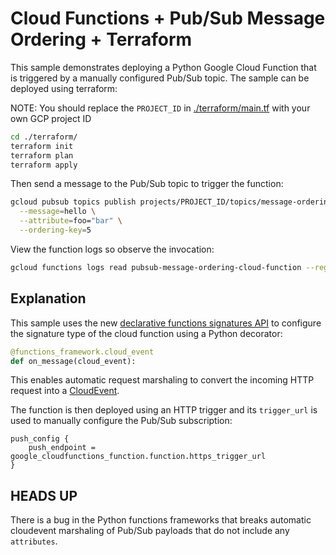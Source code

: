 # Cloud Functions + Pub/Sub Message Ordering + Terraform

This sample demonstrates deploying a Python Google Cloud Function that is triggered by a manually configured Pub/Sub topic. The sample can be deployed using terraform:

NOTE: You should replace the `PROJECT_ID` in [./terraform/main.tf](./terraform/main.tf) with your own GCP project ID

```bash
cd ./terraform/
terraform init
terraform plan
terraform apply
```

Then send a message to the Pub/Sub topic to trigger the function:

```bash
gcloud pubsub topics publish projects/PROJECT_ID/topics/message-ordering-topic \
  --message=hello \
  --attribute=foo="bar" \
  --ordering-key=5
```

View the function logs so observe the invocation:

```bash
gcloud functions logs read pubsub-message-ordering-cloud-function --region="us-central1" --project=PROJECT_ID
```

## Explanation

This sample uses the new [declarative functions signatures API](https://github.com/GoogleCloudPlatform/functions-framework-python#quickstart-register-your-function-using-decorator) to configure the signature type of the cloud function using a Python decorator:

```python
@functions_framework.cloud_event
def on_message(cloud_event):
```

This enables automatic request marshaling to convert the incoming HTTP request into a [CloudEvent](https://cloudevents.io/).


The function is then deployed using an HTTP trigger and its `trigger_url` is used to manually configure the Pub/Sub subscription:

```
push_config {
    push_endpoint = google_cloudfunctions_function.function.https_trigger_url
}
```

## HEADS UP

There is a bug in the Python functions frameworks that breaks automatic cloudevent marshaling of Pub/Sub payloads that do not include any `attributes`. 
